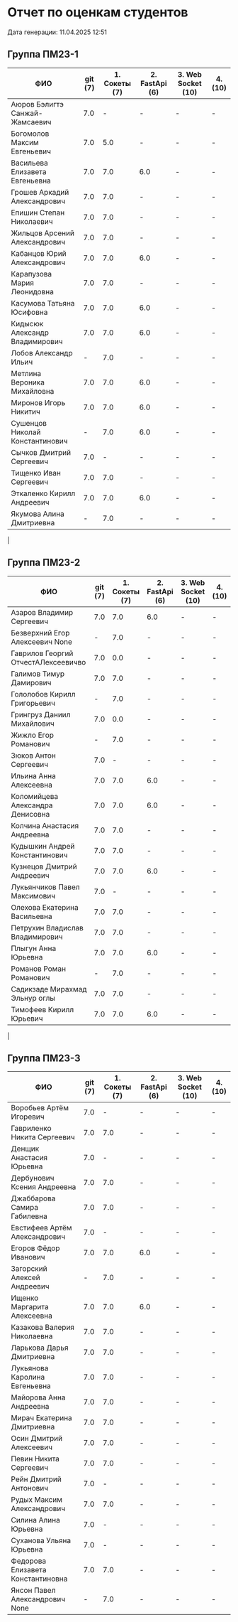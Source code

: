 # Отчет по оценкам студентов

Дата генерации: 11.04.2025 12:51

## Группа ПМ23-1

| ФИО | git (7) | 1. Сокеты (7) | 2. FastApi (6) | 3. Web Socket (10) | 4. (10) |
|---|---|---|---|---|---|
| Аюров Бэлигтэ Санжай-Жамсаевич | 7.0 | - | - | - | - |
| Богомолов Максим Евгеньевич | 7.0 | 5.0 | - | - | - |
| Васильева Елизавета Евгеньевна | 7.0 | 7.0 | 6.0 | - | - |
| Грошев Аркадий Александрович | 7.0 | 7.0 | - | - | - |
| Епишин Степан Николаевич | 7.0 | 7.0 | - | - | - |
| Жильцов Арсений Александрович | 7.0 | 7.0 | - | - | - |
| Кабанцов Юрий Александрович | 7.0 | 7.0 | 6.0 | - | - |
| Карапузова Мария Леонидовна | 7.0 | 7.0 | - | - | - |
| Касумова Татьяна Юсифовна | 7.0 | 7.0 | 6.0 | - | - |
| Кидысюк Александр Владимирович | 7.0 | 7.0 | 6.0 | - | - |
| Лобов Александр Ильич | - | 7.0 | - | - | - |
| Метлина Вероника Михайловна | 7.0 | 7.0 | 6.0 | - | - |
| Миронов Игорь Никитич | 7.0 | 7.0 | 6.0 | - | - |
| Сушенцов Николай Константинович | - | 7.0 | 6.0 | - | - |
| Сычков Дмитрий Сергеевич | 7.0 | - | - | - | - |
| Тищенко Иван Сергеевич | 7.0 | 7.0 | - | - | - |
| Эткаленко Кирилл Андреевич | 7.0 | 7.0 | 6.0 | - | - |
| Якумова Алина Дмитриевна | - | 7.0 | - | - | - |
|

## Группа ПМ23-2

| ФИО | git (7) | 1. Сокеты (7) | 2. FastApi (6) | 3. Web Socket (10) | 4. (10) |
|---|---|---|---|---|---|
| Азаров Владимир Сергеевич | 7.0 | 7.0 | 6.0 | - | - |
| Безверхний Егор Алексеевич None | - | 7.0 | - | - | - |
| Гаврилов Георгий ОтчестАЛексеевичво | 7.0 | 0.0 | - | - | - |
| Галимов Тимур Дамирович | 7.0 | 7.0 | - | - | - |
| Гололобов Кирилл Григорьевич | - | 7.0 | - | - | - |
| Грингруз Даниил Михайлович | 7.0 | 0.0 | - | - | - |
| Жижло Егор Романович | - | 7.0 | - | - | - |
| Зюков Антон Сергеевич | 7.0 | - | - | - | - |
| Ильина Анна Алексеевна | 7.0 | 7.0 | 6.0 | - | - |
| Коломийцева Александра Денисовна | 7.0 | 7.0 | 6.0 | - | - |
| Колчина Анастасия Андреевна | 7.0 | 7.0 | - | - | - |
| Кудышкин Андрей Константинович | 7.0 | 7.0 | - | - | - |
| Кузнецов Дмитрий Андреевич | 7.0 | 7.0 | 6.0 | - | - |
| Лукьянчиков Павел Максимович | 7.0 | - | - | - | - |
| Олехова Екатерина Васильевна | 7.0 | 7.0 | - | - | - |
| Петрухин Владислав Владимирович | 7.0 | 7.0 | - | - | - |
| Плыгун Анна Юрьевна | 7.0 | 7.0 | 6.0 | - | - |
| Романов Роман Романович | - | 7.0 | - | - | - |
| Садикзаде Мирахмад Эльнур оглы | 7.0 | 7.0 | - | - | - |
| Тимофеев Кирилл Юрьевич | 7.0 | 7.0 | 6.0 | - | - |
|

## Группа ПМ23-3

| ФИО | git (7) | 1. Сокеты (7) | 2. FastApi (6) | 3. Web Socket (10) | 4. (10) |
|---|---|---|---|---|---|
| Воробьев Артём Игоревич | 7.0 | - | - | - | - |
| Гавриленко Никита Сергеевич | 7.0 | 7.0 | - | - | - |
| Денщик Анастасия Юрьевна | 7.0 | - | - | - | - |
| Дербунович Ксения Андреевна | 7.0 | 7.0 | - | - | - |
| Джаббарова Самира Габилевна | 7.0 | 7.0 | - | - | - |
| Евстифеев Артём Александрович | 7.0 | - | - | - | - |
| Егоров Фёдор Иванович | 7.0 | 7.0 | 6.0 | - | - |
| Загорский Алексей Андреевич | - | 7.0 | - | - | - |
| Ищенко Маргарита Алексеевна | 7.0 | 7.0 | 6.0 | - | - |
| Казакова Валерия Николаевна | 7.0 | 7.0 | - | - | - |
| Ларькова Дарья Дмитриевна | 7.0 | 7.0 | - | - | - |
| Лукьянова Каролина Евгеньевна | 7.0 | 7.0 | - | - | - |
| Майорова Анна Андреевна | 7.0 | 7.0 | - | - | - |
| Мирач Екатерина Дмитриевна | 7.0 | 7.0 | - | - | - |
| Осин Дмитрий Алексеевич | 7.0 | 7.0 | - | - | - |
| Певин Никита Сергеевич | 7.0 | 7.0 | - | - | - |
| Рейн Дмитрий Антонович | 7.0 | - | - | - | - |
| Рудых Максим Александрович | 7.0 | 7.0 | - | - | - |
| Силина Алина Юрьевна | 7.0 | - | - | - | - |
| Суханова Ульяна Юрьевна | 7.0 | - | - | - | - |
| Федорова Елизавета Константиновна | 7.0 | 7.0 | - | - | - |
| Янсон Павел Александрович None | - | 7.0 | - | - | - |
